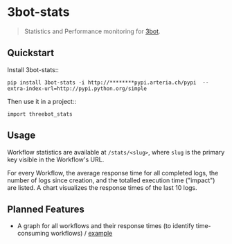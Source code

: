 # 3bot-stats

> Statistics and Performance monitoring for [3bot](https://github.com/3bot/3bot).

## Quickstart

Install 3bot-stats::

    pip install 3bot-stats -i http://********pypi.arteria.ch/pypi  --extra-index-url=http://pypi.python.org/simple

Then use it in a project::

    import threebot_stats

## Usage

Workflow statistics are available at `/stats/<slug>`, where `slug` is the primary key visible in the Workflow's URL.

For every Workflow, the average response time for all completed logs, the number of logs since creation, and the totalled execution time ("impact") are listed. A chart visualizes the response times of the last 10 logs.

## Planned Features

* A graph for all workflows and their response times (to identify time-consuming workflows) / [example](http://www.albemarle.org/upload/images/Pictures/Departments/Performance_Management/pictures/2012%20Q4/Police-Response%20Rural.png)
